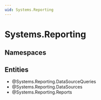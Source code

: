 ```yaml
---
uid: Systems.Reporting
---
```

# Systems.Reporting

## Namespaces

## Entities
- @Systems.Reporting.DataSourceQueries  
- @Systems.Reporting.DataSources  
- @Systems.Reporting.Reports  

